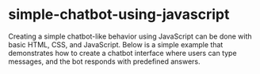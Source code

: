 # simple-chatbot-using-javascript
 Creating a simple chatbot-like behavior using JavaScript can be done with basic HTML, CSS, and JavaScript. Below is a simple example that demonstrates how to create a chatbot interface where users can type messages, and the bot responds with predefined answers.
